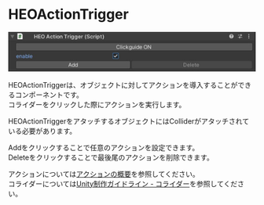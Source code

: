 # HEOActionTrigger
![HEOActionTrigger](img/HEOActionTrigger.jpg)

HEOActionTriggerは、オブジェクトに対してアクションを導入することができるコンポーネントです。<br/>
コライダーをクリックした際にアクションを実行します。

HEOActionTriggerをアタッチするオブジェクトにはColliderがアタッチされている必要があります。

Addをクリックすることで任意のアクションを設定できます。<br/>
Deleteをクリックすることで最後尾のアクションを削除できます。

アクションについては[アクションの概要](../Actions/ActionsOverview.md)を参照してください。<br>
コライダーについては[Unity制作ガイドライン - コライダー](../WorldMakingGuide/UnityGuidelines.md)を参照してください。